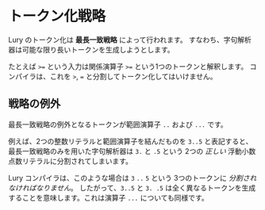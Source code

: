 # トークン化戦略

Lury のトークン化は __最長一致戦略__ によって行われます。
すなわち、字句解析器は可能な限り長いトークンを生成しようとします。

たとえば `>=` という入力は関係演算子 `>=` という1つのトークンと解釈します。
コンパイラは、これを `>`, `=` と分割してトークン化してはいけません。

## 戦略の例外

最長一致戦略の例外となるトークンが範囲演算子 `..` および `...` です。

例えば、2つの整数リテラルと範囲演算子を結んだものを `3..5` と表記すると、最長一致戦略のみを用いた字句解析器は `3.` と `.5` という 2つの *正しい* 浮動小数点数リテラルに分割されてしまいます。

Lury コンパイラは、このような場合は `3` `..` `5` という 3つのトークンに *分割されなければなりません*。
したがって、`3..5` と `3. .5` は全く異なるトークンを生成することを意味します。これは演算子 `...` についても同様です。

